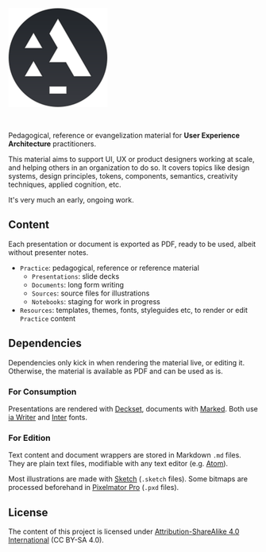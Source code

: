 ![](Resources/Logos/a-mark-readme.svg)

<!-- add example illos -->

<br>

Pedagogical, reference or evangelization material for **User Experience Architecture** practitioners.

This material aims to support UI, UX or product designers working at scale, and helping others in an organization to do so. It covers topics like design systems, design principles, tokens, components, semantics, creativity techniques, applied cognition, etc.

It's very much an early, ongoing work.

## Content

Each presentation or document is exported as PDF, ready to be used, albeit without presenter notes.

- `Practice`: pedagogical, reference or reference material
    - `Presentations`: slide decks
    - `Documents`: long form writing
    - `Sources`: source files for illustrations
    - `Notebooks`: staging for work in progress
- `Resources`: templates, themes, fonts, styleguides etc, to render or edit `Practice` content

## Dependencies

Dependencies only kick in when rendering the material live, or editing it.
Otherwise, the material is available as PDF and can be used as is.

### For Consumption

Presentations are rendered with [Deckset](https://www.deckset.com/), documents with [Marked](https://marked2app.com/).
Both use [ia Writer](https://github.com/iaolo/iA-Fonts) and [Inter](https://rsms.me/inter/) fonts.

<!-- deckset + marked themes -->

### For Edition

Text content and document wrappers are stored in Markdown `.md` files. They are plain text files, modifiable with any text editor (e.g. [Atom](https://atom.io/)).

Most illustrations are made with [Sketch](https://www.sketch.com/) (`.sketch` files). Some bitmaps are processed beforehand in [Pixelmator Pro](https://www.pixelmator.com/pro/) (`.pxd` files).

## License

The content of this project is licensed under [Attribution-ShareAlike 4.0 International](LICENSE.txt) (CC BY-SA 4.0).
